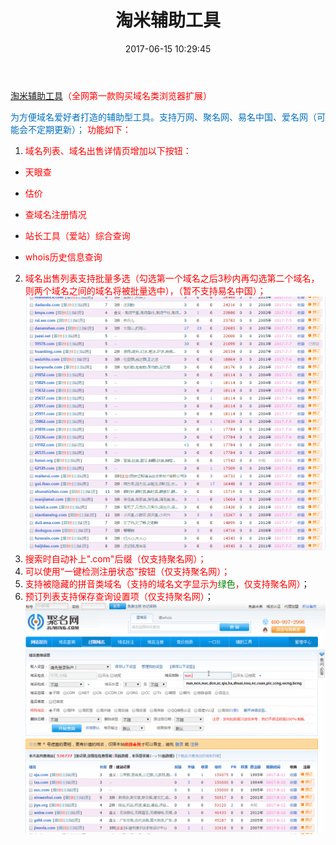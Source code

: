﻿---
title: 淘米辅助工具
tags:
  - 域名抢注
  - 淘米辅助
  - 辅助工具
id: 494
categories:
  - 燕坊清作
abbrlink: 35444
date: 2017-06-15 10:29:45
---
<font color=#0070c0>[淘米辅助工具](https://greasyfork.org/zh-CN/scripts/30572-%E6%B7%98%E7%B1%B3%E8%BE%85%E5%8A%A9%E5%B7%A5%E5%85%B7/code)<font color=red>（全网第一款购买域名类浏览器扩展）</font></font>

<font color=#0070c0>为方便域名爱好者打造的辅助型工具。支持万网、聚名网、易名中国、爱名网（可能会不定期更新）；</font>
<font color=red>功能如下：</font>

1. <font color=red>域名列表、域名出售详情页增加以下按钮：</font>

 * <font color=red>天眼查</font>
 * <font color=red>估价</font>
 * <font color=red>查域名注册情况</font>

 * <font color=red>站长工具（爱站）综合查询</font>
 * <font color=red>whois历史信息查询</font>
2. <font color=red>域名出售列表支持批量多选（勾选第一个域名之后3秒内再勾选第二个域名，则两个域名之间的域名将被批量选中），（暂不支持易名中国）；</font>
![域名出售列表支持批量多选](https://github.com/bmqy/taomi-tools/raw/master/images/20170705094655.gif)</span>
3. <font color=red>搜索时自动补上&quot;.com&quot;后缀（仅支持聚名网）；</font>
4. <font color=red>可以使用“一键检测注册状态”按钮（仅支持聚名网）；</font>
5. <font color=red>支持被隐藏的拼音类域名（支持的域名文字显示为<font color=green>绿色</font>，仅支持聚名网）</font>； 
6. <font color=red>预订列表支持保存查询设置项（仅支持聚名网）</font>； 
![域名预订列表支持保存查询设置项](https://github.com/bmqy/taomi-tools/raw/master/images/20170810150516.gif)